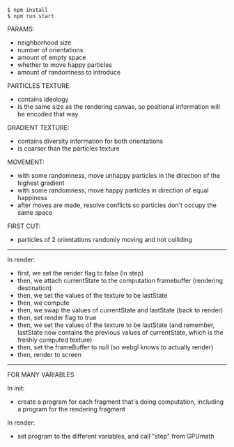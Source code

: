     $ npm install
    $ npm run start

PARAMS:
- neighborhood size
- number of orientations
- amount of empty space
- whether to move happy particles
- amount of randomness to introduce

PARTICLES TEXTURE:
- contains ideology
- is the same size as the rendering canvas, so positional information will be encoded that way

GRADIENT TEXTURE:
- contains diversity information for both orientations
- is coarser than the particles texture

MOVEMENT:
- with some randomness, move unhappy particles in the direction of the highest gradient
- with some randomness, move happy particles in direction of equal happiness
- after moves are made, resolve conflicts so particles don't occupy the same space


FIRST CUT:
- particles of 2 orientations randomly moving and not colliding


---

In render:

- first, we set the render flag to false
(in step)
- then, we attach currentState to the computation framebuffer (rendering destination)
- then, we set the values of the texture to be lastState
- then, we compute
- then, we swap the values of currentState and lastState
(back to render)
- then, set render flag to true
- then, we set the values of the texture to be lastState (and remember, lastState now contains the previous values of currentState, which is the freshly computed texture)
- then, set the frameBuffer to null (so webgl knows to actually render)
- then, render to screen

--- 

FOR MANY VARIABLES

In init:

- create a program for each fragment that's doing computation, including a program for the rendering fragment

In render:

- set program to the different variables, and call "step" from GPUmath
